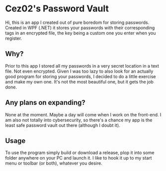 # Cez02's Password Vault

Hi, this is an app I created out of pure boredom for storing passwords. Created in WPF (.NET) it stores your passwords with their corresponding tags in an encrypted file, the key being a custom one you enter when you register.

## Why?

Prior to this app I stored all my passwords in a very secret location in a text file. Not even encrypted. Given I was too lazy to also look for an actually good program for storing your passwords, I decided to do a little exercise and make my own one. It's not the most beautiful one, but it gets the job done.

## Any plans on expanding?

None at the moment. Maybe a day will come when I work on the front-end. I am also not totally into cybersecurity, so there's a chance my app is the least safe password vault out there (although I doubt it).

## Usage

To use the program simply build or download a release, plop it into some folder anywhere on your PC and launch it. I like to hook it up to my start menu or toolbar (or both), whatever you desire.
